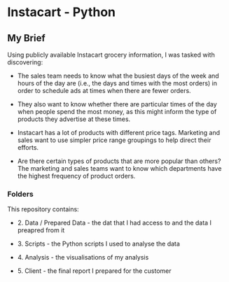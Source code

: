 # Instacart - Python

## My Brief
Using publicly available Instacart grocery information, I was tasked with discovering: 
<ul><li>The sales team needs to know what the busiest days of the week and hours of the day are (i.e., the days and times with the most orders) in order to schedule ads at times when there are fewer orders.</li></ul> 
<ul><li>They also want to know whether there are particular times of the day when people spend the most money, as this might inform the type of products they advertise at these times.</li></ul> 
<ul><li>Instacart has a lot of products with different price tags. Marketing and sales want to use simpler price range groupings to help direct their efforts.</li></ul> 
<ul><li>Are there certain types of products that are more popular than others? The marketing and sales teams want to know which departments have the highest frequency of product orders.</li></ul>

### Folders
This repository contains:
<ul><li> 2. Data / Prepared Data - the dat that I had access to and the data I preapred from it </li></ul>
<ul><li> 3. Scripts - the Python scripts I used to analyse the data </li></ul>
<ul><li> 4. Analysis - the visualisations of my analysis </li></ul>
<ul><li> 5. Client - the final report I prepared for the customer </li></ul>
